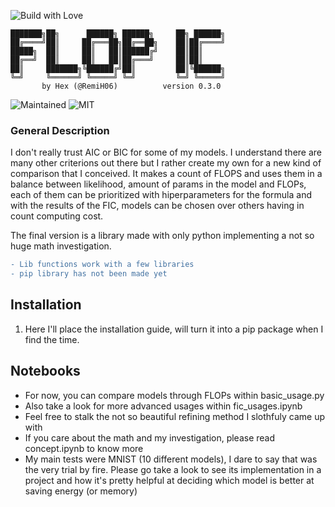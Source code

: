 ![Build with Love](http://ForTheBadge.com/images/badges/built-with-love.svg)

```ascii
███████╗██╗      ██████╗ ██████╗     ██╗ ██████╗
██╔════╝██║     ██╔═══██╗██╔══██╗    ██║██╔════╝
█████╗  ██║     ██║   ██║██████╔╝    ██║██║     
██╔══╝  ██║     ██║   ██║██╔═══╝     ██║██║     
██║     ███████╗╚██████╔╝██║         ██║╚██████╗
╚═╝     ╚══════╝ ╚═════╝ ╚═╝         ╚═╝ ╚═════╝
       by Hex (@RemiH06)          version 0.3.0
```

![Maintained](https://img.shields.io/badge/Maintained%3F-yes-green.svg?style=for-the-badge)
![MIT](https://img.shields.io/badge/License-MIT-blue.svg?style=for-the-badge)

### General Description
I don't really trust AIC or BIC for some of my models. I understand there are many other criterions out there but I rather create my own for a new kind of comparison that I conceived. It makes a count of FLOPS and uses them in a balance between likelihood, amount of params in the model and FLOPs, each of them can be prioritized with hiperparameters for the formula and with the results of the FIC, models can be chosen over others having in count computing cost.

The final version is a library made with only python implementing a not so huge math investigation.

```diff
- Lib functions work with a few libraries
- pip library has not been made yet
```

## Installation

1. Here I'll place the installation guide, will turn it into a pip package when I find the time.

## Notebooks

- For now, you can compare models through FLOPs within basic_usage.py
- Also take a look for more advanced usages within fic_usages.ipynb
- Feel free to stalk the not so beautiful refining method I slothfuly came up with
- If you care about the math and my investigation, please read concept.ipynb to know more
- My main tests were MNIST (10 different models), I dare to say that was the very trial by fire. Please go take a look to see its implementation in a project and how it's pretty helpful at deciding which model is better at saving energy (or memory)